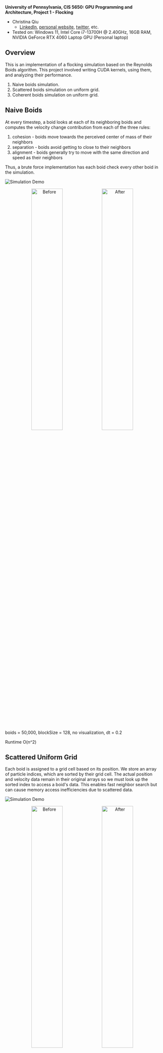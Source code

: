 **University of Pennsylvania, CIS 5650: GPU Programming and Architecture,
Project 1 - Flocking**

* Christina Qiu
  * [LinkedIn](https://www.linkedin.com/in/christina-qiu-6094301b6/), [personal website](https://christinaqiu3.github.io/), [twitter](), etc.
* Tested on: Windows 11, Intel Core i7-13700H @ 2.40GHz, 16GB RAM, NVIDIA GeForce RTX 4060 Laptop GPU (Personal laptop)

## Overview

This is an implementation of a flocking simulation based on the Reynolds Boids algorithm. This project involved writing CUDA kernels, using them, and analyzing their performance. 

1. Naive boids simulation.
2. Scattered boids simulation on uniform grid.
3. Coherent boids simulation on uniform grid.

## Naive Boids

At every timestep, a boid looks at each of its neighboring boids and computes the velocity change contribution from each of the three rules:

1. cohesion - boids move towards the perceived center of mass of their neighbors
2. separation - boids avoid getting to close to their neighbors
3. alignment - boids generally try to move with the same direction and speed as their neighbors

Thus, a brute force implementation has each boid check every other boid in the simulation.

![Simulation Demo](images/hw_1_100.gif)

<p align="center">
  <img src="images/100_1.png" alt="Before" width="45%">
  <img src="images/100_2.png" alt="After" width="45%">
</p>

boids = 50,000, blockSize = 128, no visualization, dt = 0.2

Runtime O(n^2)

## Scattered Uniform Grid

Each boid is assigned to a grid cell based on its position. We store an array of particle indices, which are sorted by their grid cell. The actual position and velocity data remain in their original arrays so we must look up the sorted index to access a boid's data. This enables fast neighbor search but can cause memory access inefficiencies due to scattered data.

![Simulation Demo](images/hw_1_110.gif)

<p align="center">
  <img src="images/110_1.png" alt="Before" width="45%">
  <img src="images/110_2.png" alt="After" width="45%">
</p>

boids = 50,000, blockSize = 128, no visualization, dt = 0.2

Runtime O(n) * neighbors

## Coherent Uniform Grid

The coherent uniform grid improves on the scattered version by also reordering the position and velocity arrays so that boids within the same grid cell are stored contiguously in memory. This cuts out the middle-man and noticeably improves performance, especially on large numbers of boids.

![Simulation Demo](images/hw_1_111.gif)

<p align="center">
  <img src="images/111_1.png" alt="Before" width="45%">
  <img src="images/111_2.png" alt="After" width="45%">
</p>

boids = 50,000, blockSize = 128, no visualization, dt = 0.2

Runtime O(n) * neighbors

## Runtime Analysis

1. Hypothesis: Implementing a coherent uniform grid will significantly improve the performance of the Boids simulation compared to the scattered uniform grid and naive implementation, due to more efficient memory access and reduced unnecessary comparisons.

### Average Kernel Time change with increasing # of Boids Graph

blockSize = 128, no visualization, dt = 0.2

![Data](images/graph1_t.png)
![Graph](images/graph1_v.png)

### Framerate change with increasing # of Boids Graph

blockSize = 128, no visualization, dt = 0.2

![Data](images/graph2_t.png)
![Graph](images/graph2_v.png)

Conclusion: Naive performance decreases significantly as the number of boids increases. Scattered Uniform Grid performance scales better. Coherent Uniform Grid has the theoretical complexity as scattered but is faster in practice due to coalesced memory access.

##

2. Hypothesis: Best performance will be observed at block sizes of 128 and 256. Very small or very large block sizes lead to underutilization of GPU available cores or lead to increased register use per threat which will reduce the number of active warps and thus lower performance.

### Average Kernel Time change with increasing Blocksize Graph

boids = 50,000, no visualization, dt = 0.2

![Data](images/graph3_t.png)
![Graph](images/graph3_v.png)

### Framerate change with increasing Blocksize Graph

boids = 50,000, no visualization, dt = 0.2

![Data](images/graph4_t.png)
![Graph](images/graph4_v.png)

Conclusion: In testing, block sizes of 128 and 256 generally performed better. That said, the runtime data was somewhat noisy, making it difficult to draw firm conclusions. More controlled testing or averaging over a larger number of runs may be needed for more definitive insights.

##

3. Hypothesis: coherent uniform grid will have performance improvements over the scattered uniform grid. 

Conclusion: Yes there was a notable improvment, which was expected because the coherent grid improves memory access patterns by storing position and velocity data contiguously in memory.

##

4. Hypothesis: changing cell width and checking 27 vs 8 neighboring cells will affect performance because ... 

Conclusion: When cell width was too small, more cells were needed to cover the same neighborhood radius, which increased the number of neighbor cells to check. This added overhead and reduced performance.

When cell width was too large, more boids ended up in each cell, increasing the number of pairwise checks per cell and reducing the benefits of spatial partitioning.

The ideal cell width was around twice the max rule distance, as suggested (covers interaction range efficiently with minimal overlap).